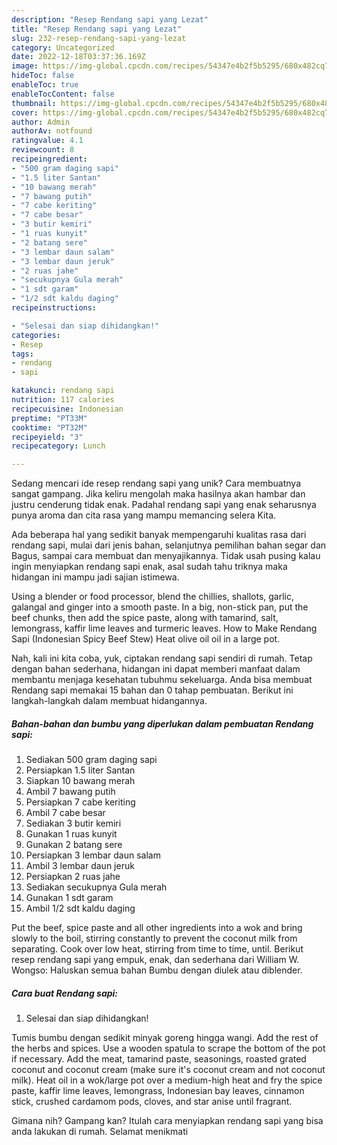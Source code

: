 ```yaml
---
description: "Resep Rendang sapi yang Lezat"
title: "Resep Rendang sapi yang Lezat"
slug: 232-resep-rendang-sapi-yang-lezat
category: Uncategorized
date: 2022-12-18T03:37:36.169Z
image: https://img-global.cpcdn.com/recipes/54347e4b2f5b5295/680x482cq70/rendang-sapi-foto-resep-utama.jpg
hideToc: false
enableToc: true
enableTocContent: false
thumbnail: https://img-global.cpcdn.com/recipes/54347e4b2f5b5295/680x482cq70/rendang-sapi-foto-resep-utama.jpg
cover: https://img-global.cpcdn.com/recipes/54347e4b2f5b5295/680x482cq70/rendang-sapi-foto-resep-utama.jpg
author: Admin
authorAv: notfound
ratingvalue: 4.1
reviewcount: 8
recipeingredient:
- "500 gram daging sapi"
- "1.5 liter Santan"
- "10 bawang merah"
- "7 bawang putih"
- "7 cabe keriting"
- "7 cabe besar"
- "3 butir kemiri"
- "1 ruas kunyit"
- "2 batang sere"
- "3 lembar daun salam"
- "3 lembar daun jeruk"
- "2 ruas jahe"
- "secukupnya Gula merah"
- "1 sdt garam"
- "1/2 sdt kaldu daging"
recipeinstructions:

- "Selesai dan siap dihidangkan!"
categories:
- Resep
tags:
- rendang
- sapi

katakunci: rendang sapi 
nutrition: 117 calories
recipecuisine: Indonesian
preptime: "PT33M"
cooktime: "PT32M"
recipeyield: "3"
recipecategory: Lunch

---
```





Sedang mencari ide resep rendang sapi yang unik? Cara membuatnya sangat gampang. Jika keliru mengolah maka hasilnya akan hambar dan justru cenderung tidak enak. Padahal rendang sapi yang enak seharusnya punya aroma dan cita rasa yang mampu memancing selera Kita.





Ada beberapa hal yang sedikit banyak mempengaruhi kualitas rasa dari rendang sapi, mulai dari jenis bahan, selanjutnya pemilihan bahan segar dan Bagus, sampai cara membuat dan menyajikannya. Tidak usah pusing kalau ingin menyiapkan rendang sapi enak,      asal sudah tahu triknya maka hidangan ini mampu jadi sajian istimewa.














Using a blender or food processor, blend the chillies, shallots, garlic, galangal and ginger into a smooth paste. In a big, non-stick pan, put the beef chunks, then add the spice paste, along with tamarind, salt, lemongrass, kaffir lime leaves and turmeric leaves. How to Make Rendang Sapi (Indonesian Spicy Beef Stew) Heat olive oil oil in a large pot.






Nah, kali ini kita coba, yuk, ciptakan rendang sapi sendiri di rumah. Tetap dengan bahan sederhana, hidangan ini dapat memberi manfaat dalam membantu menjaga kesehatan tubuhmu sekeluarga. Anda bisa membuat Rendang sapi memakai 15 bahan dan 0 tahap pembuatan. Berikut ini langkah-langkah dalam membuat hidangannya.

<!--inarticleads1-->

##### Bahan-bahan dan bumbu yang diperlukan dalam pembuatan Rendang sapi:

1. Sediakan 500 gram daging sapi
1. Persiapkan 1.5 liter Santan
1. Siapkan 10 bawang merah
1. Ambil 7 bawang putih
1. Persiapkan 7 cabe keriting
1. Ambil 7 cabe besar
1. Sediakan 3 butir kemiri
1. Gunakan 1 ruas kunyit
1. Gunakan 2 batang sere
1. Persiapkan 3 lembar daun salam
1. Ambil 3 lembar daun jeruk
1. Persiapkan 2 ruas jahe
1. Sediakan secukupnya Gula merah
1. Gunakan 1 sdt garam
1. Ambil 1/2 sdt kaldu daging


Put the beef, spice paste and all other ingredients into a wok and bring slowly to the boil, stirring constantly to prevent the coconut milk from separating. Cook over low heat, stirring from time to time, until. Berikut resep rendang sapi yang empuk, enak, dan sederhana dari William W. Wongso: Haluskan semua bahan Bumbu dengan diulek atau diblender. 

<!--inarticleads2-->

##### Cara buat Rendang sapi:


1. Selesai dan siap dihidangkan!

Tumis bumbu dengan sedikit minyak goreng hingga wangi. Add the rest of the herbs and spices. Use a wooden spatula to scrape the bottom of the pot if necessary. Add the meat, tamarind paste, seasonings, roasted grated coconut and coconut cream (make sure it&#39;s coconut cream and not coconut milk). Heat oil in a wok/large pot over a medium-high heat and fry the spice paste, kaffir lime leaves, lemongrass, Indonesian bay leaves, cinnamon stick, crushed cardamom pods, cloves, and star anise until fragrant. 

Gimana nih? Gampang kan? Itulah cara menyiapkan rendang sapi yang bisa anda lakukan di rumah. Selamat menikmati
